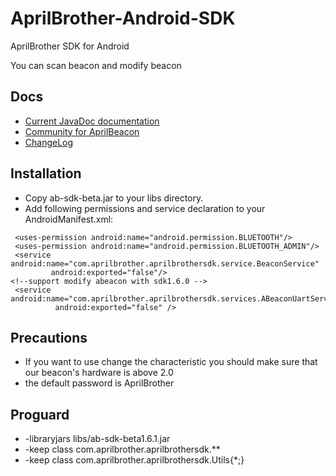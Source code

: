 # AprilBrother-Android-SDK

AprilBrother SDK for Android

You can scan beacon and modify beacon

## Docs

* [Current JavaDoc documentation](//aprilbrother.github.io/aprilbeacon-android-sdk/JavaDocs/index.html)
* [Community for AprilBeacon](http://bbs.aprbrother.com)
* [ChangeLog](https://github.com/AprilBrother/AprilBeacon-Android-SDK/wiki/ChangeLog)

## Installation

* Copy ab-sdk-beta.jar to your libs directory.
* Add following permissions and service declaration to your AndroidManifest.xml:
```
 <uses-permission android:name="android.permission.BLUETOOTH"/>
 <uses-permission android:name="android.permission.BLUETOOTH_ADMIN"/>
 <service android:name="com.aprilbrother.aprilbrothersdk.service.BeaconService"
         android:exported="false"/>
<!--support modify abeacon with sdk1.6.0 -->
 <service android:name="com.aprilbrother.aprilbrothersdk.services.ABeaconUartService"
          android:exported="false" />
```


## Precautions
* If you want to use change the characteristic you should make sure that our beacon's hardware is above 2.0
* the default password is AprilBrother

## Proguard
* -libraryjars libs/ab-sdk-beta1.6.1.jar
* -keep class com.aprilbrother.aprilbrothersdk.**
* -keep class com.aprilbrother.aprilbrothersdk.Utils{*;}

